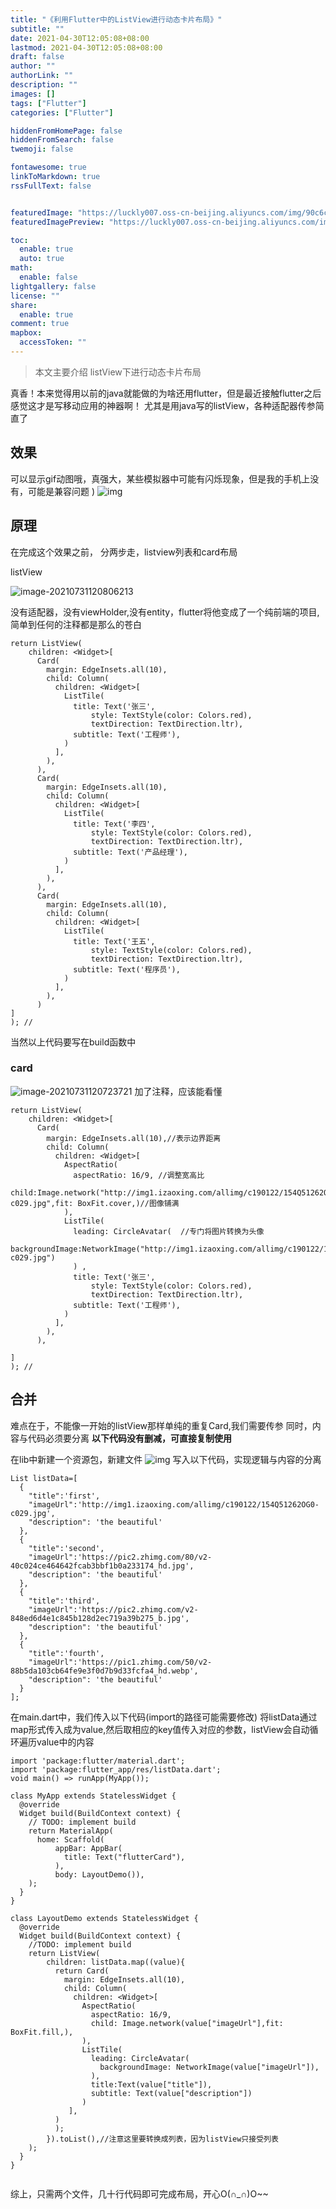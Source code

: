 ```yaml
---
title: "《利用Flutter中的ListView进行动态卡片布局》"
subtitle: ""
date: 2021-04-30T12:05:08+08:00
lastmod: 2021-04-30T12:05:08+08:00
draft: false
author: ""
authorLink: ""
description: ""
images: []
tags: ["Flutter"]
categories: ["Flutter"]

hiddenFromHomePage: false
hiddenFromSearch: false
twemoji: false

fontawesome: true
linkToMarkdown: true
rssFullText: false


featuredImage: "https://luckly007.oss-cn-beijing.aliyuncs.com/img/90c6cc12-742e-4c9f-b318-b912f163b8d0.png"
featuredImagePreview: "https://luckly007.oss-cn-beijing.aliyuncs.com/img/90c6cc12-742e-4c9f-b318-b912f163b8d0.png"

toc:
  enable: true
  auto: true
math:
  enable: false
lightgallery: false
license: ""
share:
  enable: true
comment: true
mapbox:
  accessToken: ""
---
```




> 本文主要介绍 listView下进行动态卡片布局

<!--more-->

真香！本来觉得用以前的java就能做的为啥还用flutter，但是最近接触flutter之后感觉这才是写移动应用的神器啊！
尤其是用java写的listView，各种适配器传参简直了

## 效果

可以显示gif动图哦，真强大，某些模拟器中可能有闪烁现象，但是我的手机上没有，可能是兼容问题 )
![img](https://uploadfiles.nowcoder.com/images/20200417/2967044_1587086827827_F3E1A26286A1814C96AE9A791F8885FB)

## 原理

在完成这个效果之前，
分两步走，listview列表和card布局

listView

![image-20210731120806213](https://luckly007.oss-cn-beijing.aliyuncs.com/img/image-20210731120806213.png)



没有适配器，没有viewHolder,没有entity，flutter将他变成了一个纯前端的项目,简单到任何的注释都是那么的苍白

```
return ListView(
    children: <Widget>[
      Card(
        margin: EdgeInsets.all(10),
        child: Column(
          children: <Widget>[
            ListTile(
              title: Text('张三',
                  style: TextStyle(color: Colors.red),
                  textDirection: TextDirection.ltr),
              subtitle: Text('工程师'),
            )
          ],
        ),
      ),
      Card(
        margin: EdgeInsets.all(10),
        child: Column(
          children: <Widget>[
            ListTile(
              title: Text('李四',
                  style: TextStyle(color: Colors.red),
                  textDirection: TextDirection.ltr),
              subtitle: Text('产品经理'),
            )
          ],
        ),
      ),
      Card(
        margin: EdgeInsets.all(10),
        child: Column(
          children: <Widget>[
            ListTile(
              title: Text('王五',
                  style: TextStyle(color: Colors.red),
                  textDirection: TextDirection.ltr),
              subtitle: Text('程序员'),
            )
          ],
        ),
      )
]
); //

```

当然以上代码要写在build函数中

### card



![image-20210731120723721](https://luckly007.oss-cn-beijing.aliyuncs.com/img/image-20210731120723721.png)
加了注释，应该能看懂

```
return ListView(
    children: <Widget>[
      Card(
        margin: EdgeInsets.all(10),//表示边界距离
        child: Column(
          children: <Widget>[
            AspectRatio(
              aspectRatio: 16/9, //调整宽高比
              child:Image.network("http://img1.izaoxing.com/allimg/c190122/154Q51262OG0-c029.jpg",fit: BoxFit.cover,)//图像铺满
            ),
            ListTile(
              leading: CircleAvatar(  //专门将图片转换为头像
                backgroundImage:NetworkImage("http://img1.izaoxing.com/allimg/c190122/154Q51262OG0-c029.jpg")
              ) ,
              title: Text('张三',
                  style: TextStyle(color: Colors.red),
                  textDirection: TextDirection.ltr),
              subtitle: Text('工程师'),
            )
          ],
        ),
      ),

]
); //

```

## 合并

难点在于，不能像一开始的listView那样单纯的重复Card,我们需要传参
同时，内容与代码必须要分离
**以下代码没有删减，可直接复制使用**

在lib中新建一个资源包，新建文件
![img](https://uploadfiles.nowcoder.com/images/20200417/2967044_1587086828500_76D7AA0BFE3E095AD4A16DEEAFF1FE4C)
写入以下代码，实现逻辑与内容的分离

```
List listData=[
  {
    "title":'first',
    "imageUrl":'http://img1.izaoxing.com/allimg/c190122/154Q51262OG0-c029.jpg',
    "description": 'the beautiful'
  },
  {
    "title":'second',
    "imageUrl":'https://pic2.zhimg.com/80/v2-40c024ce464642fcab3bbf1b0a233174_hd.jpg',
    "description": 'the beautiful'
  },
  {
    "title":'third',
    "imageUrl":'https://pic2.zhimg.com/v2-848ed6d4e1c845b128d2ec719a39b275_b.jpg',
    "description": 'the beautiful'
  },
  {
    "title":'fourth',
    "imageUrl":'https://pic1.zhimg.com/50/v2-88b5da103cb64fe9e3f0d7b9d33fcfa4_hd.webp',
    "description": 'the beautiful'
  }
];

```

在main.dart中，我们传入以下代码(import的路径可能需要修改)
将listData通过map形式传入成为value,然后取相应的key值传入对应的参数，listView会自动循环遍历value中的内容

```
import 'package:flutter/material.dart';
import 'package:flutter_app/res/listData.dart';
void main() => runApp(MyApp());

class MyApp extends StatelessWidget {
  @override
  Widget build(BuildContext context) {
    // TODO: implement build
    return MaterialApp(
      home: Scaffold(
          appBar: AppBar(
            title: Text("flutterCard"),
          ),
          body: LayoutDemo()),
    );
  }
}

class LayoutDemo extends StatelessWidget {
  @override
  Widget build(BuildContext context) {
    //TODO: implement build
    return ListView(
        children: listData.map((value){
          return Card(
            margin: EdgeInsets.all(10),
            child: Column(
              children: <Widget>[
                AspectRatio(
                  aspectRatio: 16/9,
                  child: Image.network(value["imageUrl"],fit: BoxFit.fill,),
                ),
                ListTile(
                  leading: CircleAvatar(
                    backgroundImage: NetworkImage(value["imageUrl"]),
                  ),
                  title:Text(value["title"]),
                  subtitle: Text(value["description"])
                )
             ],
          )
          );
        }).toList(),//注意这里要转换成列表，因为listView只接受列表
    );
  }
}


```

综上，只需两个文件，几十行代码即可完成布局，开心O(∩_∩)O~~